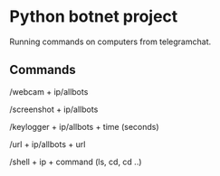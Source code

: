 
# Python botnet project

Running commands on computers from telegramchat. 




## Commands 
 
/webcam + ip/allbots

/screenshot + ip/allbots

/keylogger + ip/allbots  +  time (seconds)

/url + ip/allbots + url

/shell + ip + command (ls, cd, cd ..)




